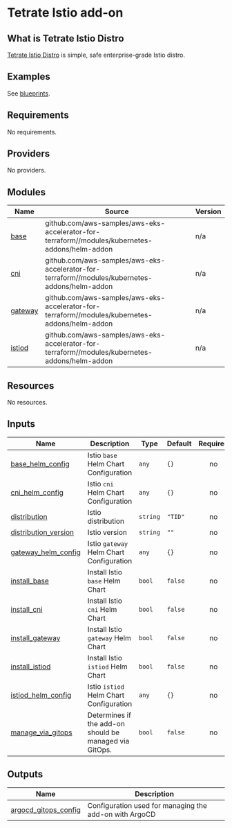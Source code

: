 # Tetrate Istio add-on

## What is Tetrate Istio Distro

[Tetrate Istio Distro](https://istio.tetratelabs.io/) is simple, safe enterprise-grade Istio distro.

## Examples

See [blueprints](https://github.com/tetratelabs/terraform-eksblueprints-tetrate-istio-addon/tree/main/blueprints).

<!--- BEGIN_TF_DOCS --->

## Requirements

No requirements.

## Providers

No providers.

## Modules

| Name | Source | Version |
|------|--------|---------|
| <a name="module_base"></a> [base](#module\_base) | github.com/aws-samples/aws-eks-accelerator-for-terraform//modules/kubernetes-addons/helm-addon | n/a |
| <a name="module_cni"></a> [cni](#module\_cni) | github.com/aws-samples/aws-eks-accelerator-for-terraform//modules/kubernetes-addons/helm-addon | n/a |
| <a name="module_gateway"></a> [gateway](#module\_gateway) | github.com/aws-samples/aws-eks-accelerator-for-terraform//modules/kubernetes-addons/helm-addon | n/a |
| <a name="module_istiod"></a> [istiod](#module\_istiod) | github.com/aws-samples/aws-eks-accelerator-for-terraform//modules/kubernetes-addons/helm-addon | n/a |

## Resources

No resources.

## Inputs

| Name | Description | Type | Default | Required |
|------|-------------|------|---------|:--------:|
| <a name="input_base_helm_config"></a> [base\_helm\_config](#input\_base\_helm\_config) | Istio `base` Helm Chart Configuration | `any` | `{}` | no |
| <a name="input_cni_helm_config"></a> [cni\_helm\_config](#input\_cni\_helm\_config) | Istio `cni` Helm Chart Configuration | `any` | `{}` | no |
| <a name="input_distribution"></a> [distribution](#input\_distribution) | Istio distribution | `string` | `"TID"` | no |
| <a name="input_distribution_version"></a> [distribution\_version](#input\_distribution\_version) | Istio version | `string` | `""` | no |
| <a name="input_gateway_helm_config"></a> [gateway\_helm\_config](#input\_gateway\_helm\_config) | Istio `gateway` Helm Chart Configuration | `any` | `{}` | no |
| <a name="input_install_base"></a> [install\_base](#input\_install\_base) | Install Istio `base` Helm Chart | `bool` | `false` | no |
| <a name="input_install_cni"></a> [install\_cni](#input\_install\_cni) | Install Istio `cni` Helm Chart | `bool` | `false` | no |
| <a name="input_install_gateway"></a> [install\_gateway](#input\_install\_gateway) | Install Istio `gateway` Helm Chart | `bool` | `false` | no |
| <a name="input_install_istiod"></a> [install\_istiod](#input\_install\_istiod) | Install Istio `istiod` Helm Chart | `bool` | `false` | no |
| <a name="input_istiod_helm_config"></a> [istiod\_helm\_config](#input\_istiod\_helm\_config) | Istio `istiod` Helm Chart Configuration | `any` | `{}` | no |
| <a name="input_manage_via_gitops"></a> [manage\_via\_gitops](#input\_manage\_via\_gitops) | Determines if the add-on should be managed via GitOps. | `bool` | `false` | no |

## Outputs

| Name | Description |
|------|-------------|
| <a name="output_argocd_gitops_config"></a> [argocd\_gitops\_config](#output\_argocd\_gitops\_config) | Configuration used for managing the add-on with ArgoCD |

<!--- END_TF_DOCS --->
